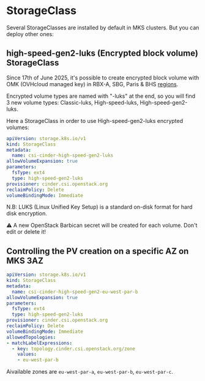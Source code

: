 # StorageClass

Several StorageClasses are installed by default in MKS clusters.
But you can deploy other ones:

## high-speed-gen2-luks (Encrypted block volume) StorageClass

Since 17th of June 2025, it's possible to create encrypted block volume with OMK (OVHcloud managed key)  in RBX-A, SBG, Paris & BHS [regions](https://github.com/ovh/public-cloud-roadmap/issues/307).

Encrypted volume types are named with "-luks" at the end, so you will find 3 new volume types: Classic-luks, High-speed-luks, High-speed-gen2-luks.

Here a StorageClass in order to use High-speed-gen2-luks encrypted volumes:

```yaml
apiVersion: storage.k8s.io/v1
kind: StorageClass
metadata:
  name: csi-cinder-high-speed-gen2-luks
allowVolumeExpansion: true
parameters:
  fsType: ext4
  type: high-speed-gen2-luks
provisioner: cinder.csi.openstack.org
reclaimPolicy: Delete
volumeBindingMode: Immediate
```

N.B: LUKS (Linux Unified Key Setup) is a standard on-disk format for hard disk encryption.

⚠️ A new OpenStack Barbican secret will be created for each volume. Don't edit or delete it!

## Controlling the PV creation on a specific AZ on MKS 3AZ

```yaml
apiVersion: storage.k8s.io/v1
kind: StorageClass
metadata:
  name: csi-cinder-high-speed-gen2-eu-west-par-b
allowVolumeExpansion: true
parameters:
  fsType: ext4
  type: high-speed-gen2-luks
provisioner: cinder.csi.openstack.org
reclaimPolicy: Delete
volumeBindingMode: Immediate 
allowedTopologies:
- matchLabelExpressions:
  - key: topology.cinder.csi.openstack.org/zone
    values:
    - eu-west-par-b
```

Aivailable zones are `eu-west-par-a`, `eu-west-par-b`, `eu-west-par-c`.
